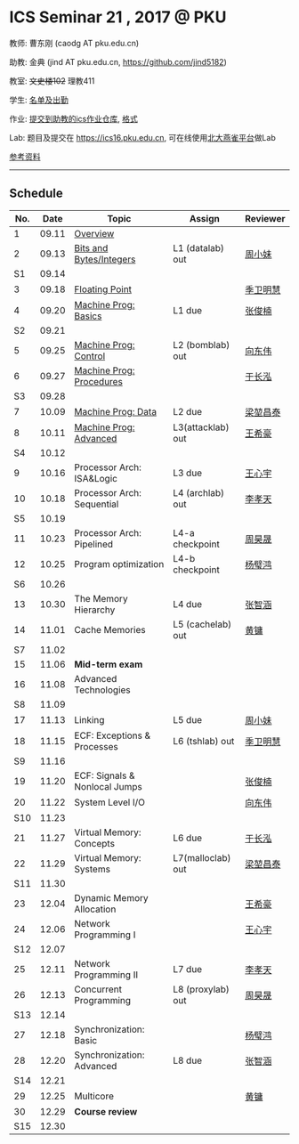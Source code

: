 # ICS Seminar 21 , 2017 @ PKU

教师: 曹东刚 (caodg AT pku.edu.cn)

助教: 金典 (jind AT pku.edu.cn,  https://github.com/jind5182)

教室: ~~文史楼102~~ 理教411

学生: [名单及出勤](students.md)

作业: [提交到助教的ics作业仓库](https://github.com/jind5182/ics21hw), [格式](https://github.com/jind5182/ics21hw/blob/master/1600012794.md)

Lab: 题目及提交在 https://ics16.pku.edu.cn, 可在线使用[北大燕雀平台](http://iwork.pku.edu.cn)做Lab

[参考资料](ref.md)

---

## Schedule

No. | Date  |      Topic    |   Assign   | Reviewer
----| ------|---------------|----------- | ---------
1   | 09.11 | [Overview](slides/01-overview.pdf)   |  |
2   | 09.13 | [Bits and Bytes/Integers](slides/02-bits-bytes-ints.pdf) | L1 (datalab) out | [周小妹](https://github.com/zhouxiaomeier)
S1  | 09.14 |               |            |         
3   | 09.18 | [Floating Point](slides/03-float.pdf) |   | [季卫明慧](https://github.com/JVMH)
4   | 09.20 | [Machine Prog: Basics](slides/04-machine-basics.pdf) | L1 due | [张俊楠](https://github.com/zjnzero)
S2  | 09.21 |               |            |         
5   | 09.25 | [Machine Prog: Control](slides/05-machine-control.pdf) | L2 (bomblab) out | [向东伟](https://github.com/David-Xiang)
6   | 09.27 | [Machine Prog: Procedures](slides/06-machine-procedures.pdf) | | [于长泓](https://github.com/pkuych)
S3  | 09.28 |               |            |         
7   | 10.09 | [Machine Prog: Data](slides/07-machine-data.pdf) | L2 due | [梁堃昌泰](https://github.com/lkct)
8   | 10.11 | [Machine Prog: Advanced](slides/08-machine-advanced.pdf) | L3(attacklab) out | [王希豪](https://github.com/VictorWonder)
S4  | 10.12 |               |            |         
9   | 10.16 | Processor Arch: ISA&Logic | L3 due | [王心宇](https://github.com/ChaseOldDarl)
10  | 10.18 | Processor Arch: Sequential | L4 (archlab) out | [李孝天](https://github.com/PblackT)
S5  | 10.19 |               |            |         
11  | 10.23 | Processor Arch: Pipelined | L4-a checkpoint | [周昊晟](https://github.com/sola12741)
12  | 10.25 | Program optimization | L4-b checkpoint | [杨璧鸿](https://github.com/damoguda)
S6  | 10.26 |               |            |         
13  | 10.30 | The Memory Hierarchy | L4 due | [张智涵](https://github.com/ytyz1307zzh)
14  | 11.01 | Cache Memories | L5 (cachelab) out | [黄镛](https://github.com/Olivina)
S7  | 11.02 |               |            |         
15  | 11.06 | **Mid-term exam**  | |
16  | 11.08 | Advanced Technologies | | 
S8  | 11.09 |               |            |         
17  | 11.13 | Linking | L5 due | [周小妹](https://github.com/zhouxiaomeier)
18  | 11.15 | ECF: Exceptions & Processes | L6 (tshlab) out | [季卫明慧](https://github.com/JVMH)
S9  | 11.16 |               |            |         
19  | 11.20 | ECF: Signals & Nonlocal Jumps | | [张俊楠](https://github.com/zjnzero)
20  | 11.22 | System Level I/O |  | [向东伟](https://github.com/David-Xiang)
S10 | 11.23 |               |            |         
21  | 11.27 | Virtual Memory: Concepts  | L6 due | [于长泓](https://github.com/pkuych)
22  | 11.29 | Virtual Memory: Systems | L7(malloclab) out | [梁堃昌泰](https://github.com/lkct)
S11 | 11.30 |               |            |         
23  | 12.04 | Dynamic Memory Allocation |  | [王希豪](https://github.com/VictorWonder)
24  | 12.06 | Network Programming I | | [王心宇](https://github.com/ChaseOldDarl)
S12 | 12.07 |               |            |         
25  | 12.11 | Network Programming II | L7 due | [李孝天](https://github.com/PblackT)
26  | 12.13 | Concurrent Programming | L8 (proxylab) out | [周昊晟](https://github.com/sola12741)
S13 | 12.14 |               |            |         
27  | 12.18 | Synchronization: Basic | | [杨璧鸿](https://github.com/damoguda)
28  | 12.20 | Synchronization: Advanced | L8 due | [张智涵](https://github.com/ytyz1307zzh)
S14 | 12.21 |               |            |         
29  | 12.25 | Multicore | | [黄镛](https://github.com/Olivina)
30  | 12.29 | **Course review** | |
S15 | 12.30 |               |            |         
